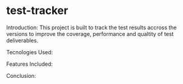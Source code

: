 # test-tracker
Introduction:
This project is built to track the test results accross the versions to improve the coverage, performance and qualtity of test deliverables.

Tecnologies Used:

Features Included:

Conclusion:
